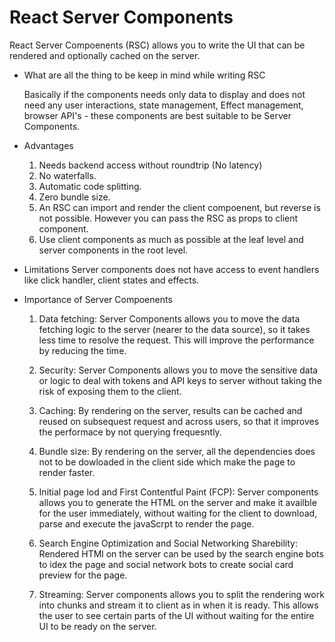 # React Server Components

   React Server Compoenents (RSC) allows you to write the UI that can be rendered and optionally cached on the server.

   - What are all the thing to be keep in mind while writing RSC

      Basically if the components needs only data to display and does not need any user interactions, state management, Effect management, browser API's - these components are best suitable to be Server Components.

   - Advantages
      1. Needs backend access without roundtrip (No latency)
      2. No waterfalls.
      3. Automatic code splitting.
      4. Zero bundle size.
      5. An RSC can import and render the client compoenent, but reverse is not possible. However you can pass the RSC as props to client component.
      6. Use client components as much as possible at the leaf level and server components in the root level.

   - Limitations
      Server components does not have access to event handlers like click handler, client states and effects.

   - Importance of Server Compoenents
      1. Data fetching:
            Server Components allows you to move the data fetching logic to the server (nearer to the data source), so it takes less time to resolve the request. This will improve the performance by reducing the time.

      2. Security:
            Server Components allows you to move the sensitive data or logic to deal with tokens and API keys to server without taking the risk of exposing them to the client.

      3. Caching:
            By rendering on the server, results can be cached and reused on subsequest request and across users, so that it improves the performace by not querying frequesntly.

      4. Bundle size:
            By rendering on the server, all the dependencies does not to be dowloaded in the client side which make the page to render faster.

      5. Initial page lod and First Contentful Paint (FCP):
            Server components allows you to generate the HTML on the server and make it availble for the user immediately, without waiting for the client to download, parse and execute the javaScrpt to render the page.

      6. Search Engine Optimization and Social Networking Sharebility:
            Rendered HTMl on the server can be used by the search engine bots to idex the page and social network bots to create social card preview for the page.

      7. Streaming:
            Server components allows you to split the rendering work into chunks and stream it to client as in when it is ready. This allows the user to see certain parts of the UI without waiting for the entire UI to be ready on the server.